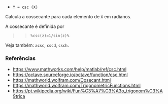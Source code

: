 - `Y = csc (X)`

Calcula a cossecante para cada elemento de `X` em radianos.

A cossecante é definida por

> > `%csc(z)=1/sin(z)%`

Veja também: `acsc`, `cscd`, `csch`.

### Referências

- https://www.mathworks.com/help/matlab/ref/csc.html
- https://octave.sourceforge.io/octave/function/csc.html
- https://mathworld.wolfram.com/Cosecant.html
- https://mathworld.wolfram.com/TrigonometricFunctions.html
- https://pt.wikipedia.org/wiki/Fun%C3%A7%C3%A3o_trigonom%C3%A9trica
